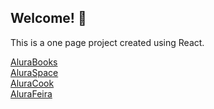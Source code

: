 ## Welcome! 👋
This is a one page project created using React.

[AluraBooks](https://projects-alpha-silk.vercel.app/)</br>
[AluraSpace](https://alura-space-ecru.vercel.app/)</br>
[AluraCook](https://alura-ola-mundo.vercel.app/)</br>
[AluraFeira](https://alura-feira-two.vercel.app/)

